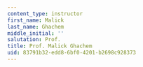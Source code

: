 ```yaml
---
content_type: instructor
first_name: Malick
last_name: Ghachem
middle_initial: ''
salutation: Prof.
title: Prof. Malick Ghachem
uid: 83791b32-edd8-6bf0-4201-b2698c928373
---
```

